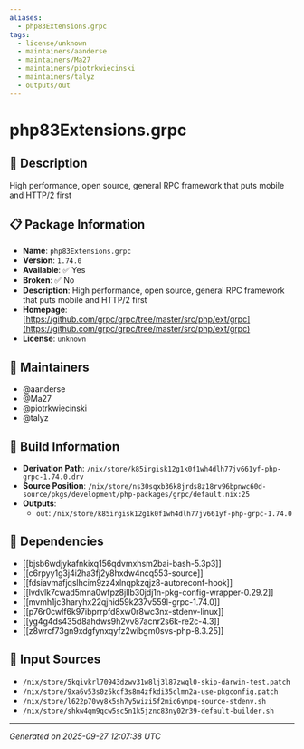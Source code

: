 ```yaml
---
aliases:
  - php83Extensions.grpc
tags:
  - license/unknown
  - maintainers/aanderse
  - maintainers/Ma27
  - maintainers/piotrkwiecinski
  - maintainers/talyz
  - outputs/out
---
```


# php83Extensions.grpc

## 📝 Description

High performance, open source, general RPC framework that puts mobile and HTTP/2 first

## 📋 Package Information

- **Name**: `php83Extensions.grpc`
- **Version**: `1.74.0`
- **Available**: ✅ Yes
- **Broken**: ✅ No
- **Description**: High performance, open source, general RPC framework that puts mobile and HTTP/2 first
- **Homepage**: [https://github.com/grpc/grpc/tree/master/src/php/ext/grpc](https://github.com/grpc/grpc/tree/master/src/php/ext/grpc)
- **License**: `unknown`
## 👥 Maintainers

- @aanderse
- @Ma27
- @piotrkwiecinski
- @talyz


## 🔧 Build Information

- **Derivation Path**: `/nix/store/k85irgisk12g1k0f1wh4dlh77jv661yf-php-grpc-1.74.0.drv`
- **Source Position**: `/nix/store/ns30sqxb36k8jrds8z18rv96bpnwc60d-source/pkgs/development/php-packages/grpc/default.nix:25`
- **Outputs**:
  - `out`:  `/nix/store/k85irgisk12g1k0f1wh4dlh77jv661yf-php-grpc-1.74.0`

## 🔗 Dependencies

- [[bjsb6wdjykafnkixq156qdvmxhsm2bai-bash-5.3p3]]
- [[c6rpyy1g3j4i2ha3fj2y8hxdw4ncq553-source]]
- [[fdsiavmafjqslhcim9zz4xlnqpkzqjz8-autoreconf-hook]]
- [[lvdvlk7cwad5mna0wfpz8jllb30jdj1n-pkg-config-wrapper-0.29.2]]
- [[mvmh1jc3haryhx22qjhid59k237v559l-grpc-1.74.0]]
- [[p76r0cwlf6k97ibprrpfd8xw0r8wc3nx-stdenv-linux]]
- [[yg4g4ds435d8ahdws9h2vv87acnr2s6k-re2c-4.3]]
- [[z8wrcf73gn9xdgfynxqyfz2wibgm0svs-php-8.3.25]]

## 📁 Input Sources

- `/nix/store/5kqivkrl70943dzwv31w8lj3l87zwql0-skip-darwin-test.patch`
- `/nix/store/9xa6v53s0z5kcf3s8m4zfkdi35clmn2a-use-pkgconfig.patch`
- `/nix/store/l622p70vy8k5sh7y5wizi5f2mic6ynpg-source-stdenv.sh`
- `/nix/store/shkw4qm9qcw5sc5n1k5jznc83ny02r39-default-builder.sh`

---
*Generated on 2025-09-27 12:07:38 UTC*
